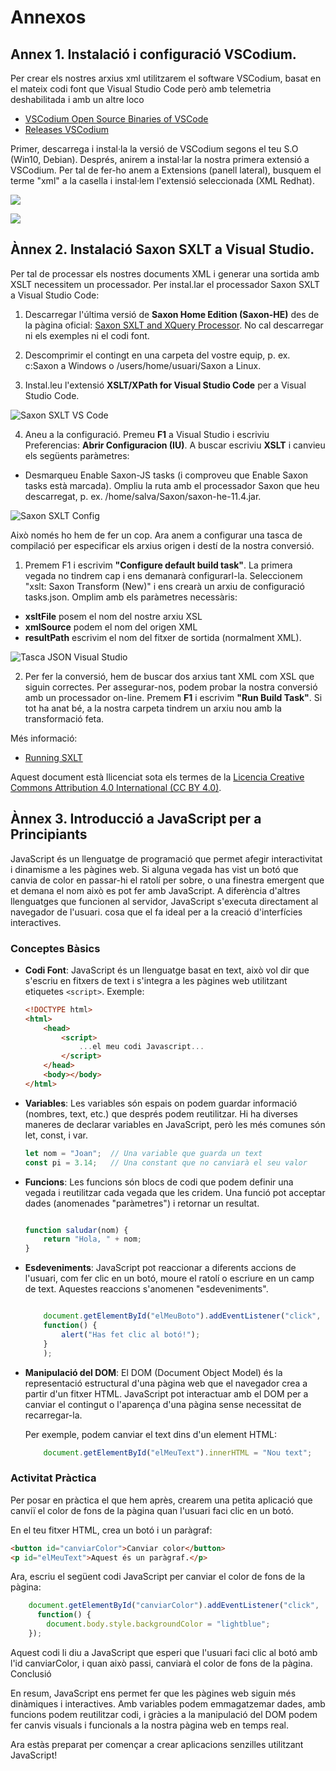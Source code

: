 # Annexos

## Annex 1. Instalació i configuració VSCodium.

Per crear els nostres arxius xml utilitzarem el software VSCodium, basat en el mateix codi font que Visual Studio Code però amb telemetria deshabilitada i amb un altre loco

* [VSCodium Open Source Binaries of VSCode](https://vscodium.com/)
* [Releases VSCodium](https://github.com/VSCodium/vscodium/releases)

Primer, descarrega i instal·la la versió de VSCodium segons el teu S.O (Win10, Debian). 
Després, anirem a instal·lar la nostra primera extensió a VSCodium. Per tal de fer-ho anem a Extensions (panell lateral), busquem el terme "xml" a la casella i instal·lem l'extensió seleccionada (XML Redhat).

![](assets/img/2-4-VSCodium-1.png)

![](assets/img/2-4-VSCodium-2.png)

## Ànnex 2. Instalació Saxon SXLT a Visual Studio.

Per tal de processar els nostres documents XML i generar una sortida amb XSLT necessitem un processador. Per instal.lar el processador Saxon SXLT a Visual Studio Code:

1. Descarregar l'última versió de **Saxon Home Edition (Saxon-HE)** des de la pàgina oficial: [Saxon SXLT and XQuery Processor](https://saxon.sourceforge.net/#F11HE). No cal descarregar ni els exemples ni el codi font. 

2. Descomprimir el contingt en una carpeta del vostre equip, p. ex. c:Saxon a Windows o /users/home/usuari/Saxon a Linux.

3. Instal.leu l'extensió **XSLT/XPath for Visual Studio Code** per a Visual Studio Code.

![Saxon SXLT VS Code](assets/img/saxonSXLT-visual-studio-code.png "Saxon SXLT VS Code")

4. Aneu a la configuració. Premeu **F1** a Visual Studio i escriviu Preferencias: **Abrir Configuracion (IU)**. A buscar escriviu **XSLT** i canvieu els següents paràmetres:
  
* Desmarqueu Enable Saxon-JS tasks (i comproveu que Enable Saxon tasks està marcada). Ompliu la ruta amb el processador Saxon que heu descarregat, p. ex. /home/salva/Saxon/saxon-he-11.4.jar.

![Saxon SXLT Config](assets/img/saxon-SXLT-config.png "Saxon SXLT Config")

Això només ho hem de fer un cop. Ara anem a configurar una tasca de compilació per especificar els arxius origen i destí de la nostra conversió.

1. Premem F1 i escrivim **"Configure default build task"**. La primera vegada no tindrem cap i ens demanarà configurarl-la. Seleccionem "xslt: Saxon Transform (New)" i ens crearà un arxiu de configuració tasks.json. Omplim amb els paràmetres necessàris:

* **xsltFile** posem el nom del nostre arxiu XSL
* **xmlSource** podem el nom del origen XML
* **resultPath** escrivim el nom del fitxer de sortida (normalment XML).

![Tasca JSON Visual Studio](assets/img/saxon-json-task.png "Tasca JSON Visual Studio")

2. Per fer la conversió, hem de buscar dos arxius tant XML com XSL que siguin correctes. Per assegurar-nos, podem probar la nostra conversió amb un processador on-line. Premem **F1** i escrivim **"Run Build Task"**. Si tot ha anat bé, a la nostra carpeta tindrem un arxiu nou amb la transformació feta.
  

Més informació:

* [Running SXLT](https://deltaxml.github.io/vscode-xslt-xpath/run-xslt.html)

Aquest document està llicenciat sota els termes de la [Licencia Creative Commons Attribution 4.0 International (CC BY 4.0)](LICENSE.md).

## Ànnex 3. Introducció a JavaScript per a Principiants

JavaScript és un llenguatge de programació que permet afegir interactivitat i dinamisme a les pàgines web. Si alguna vegada has vist un botó que canvia de color en passar-hi el ratolí per sobre, o una finestra emergent que et demana el nom això es pot fer amb JavaScript. A diferència d'altres llenguatges que funcionen al servidor, JavaScript s'executa directament al navegador de l'usuari. cosa que el fa ideal per a la creació d'interfícies interactives.

### Conceptes Bàsics

- **Codi Font**: JavaScript és un llenguatge basat en text, això vol dir que s'escriu en fitxers de text i s'integra a les pàgines web utilitzant etiquetes `<script>`.
    Exemple:

    ```html
    <!DOCTYPE html>
    <html>
        <head>
            <script>
                ...el meu codi Javascript...
            </script>
        </head>
        <body></body>
    </html>
    ```

- **Variables**: Les variables són espais on podem guardar informació (nombres, text, etc.) que després podem reutilitzar. Hi ha diverses maneres de declarar variables en JavaScript, però les més comunes són let, const, i var.

    ```javascript
    let nom = "Joan";  // Una variable que guarda un text
    const pi = 3.14;   // Una constant que no canviarà el seu valor
    ```

- **Funcions**: Les funcions són blocs de codi que podem definir una vegada i reutilitzar cada vegada que les cridem. Una funció pot acceptar dades (anomenades "paràmetres") i retornar un resultat.

    ```javascript

    function saludar(nom) {
        return "Hola, " + nom;
    }
    ```

- **Esdeveniments**: JavaScript pot reaccionar a diferents accions de l'usuari, com fer clic en un botó, moure el ratolí o escriure en un camp de text. Aquestes reaccions s'anomenen "esdeveniments".

    ```javascript

        document.getElementById("elMeuBoto").addEventListener("click", 
        function() {
            alert("Has fet clic al botó!");
        }
        );
    ```

- **Manipulació del DOM**: El DOM (Document Object Model) és la representació estructural d'una pàgina web que el navegador crea a partir d'un fitxer HTML. JavaScript pot interactuar amb el DOM per a canviar el contingut o l'aparença d'una pàgina sense necessitat de recarregar-la.

    Per exemple, podem canviar el text dins d'un element HTML:

    ```javascript
        document.getElementById("elMeuText").innerHTML = "Nou text";
    ```

### Activitat Pràctica

Per posar en pràctica el que hem après, crearem una petita aplicació que canviï el color de fons de la pàgina quan l'usuari faci clic en un botó.

En el teu fitxer HTML, crea un botó i un paràgraf:

```html
<button id="canviarColor">Canviar color</button>
<p id="elMeuText">Aquest és un paràgraf.</p>
```

Ara, escriu el següent codi JavaScript per canviar el color de fons de la pàgina:

```javascript
    document.getElementById("canviarColor").addEventListener("click", 
      function() {
        document.body.style.backgroundColor = "lightblue";
    });
```

Aquest codi li diu a JavaScript que esperi que l'usuari faci clic al botó amb l'id canviarColor, i quan això passi, canviarà el color de fons de la pàgina.
Conclusió

En resum, JavaScript ens permet fer que les pàgines web siguin més dinàmiques i interactives. Amb variables podem emmagatzemar dades, amb funcions podem reutilitzar codi, i gràcies a la manipulació del DOM podem fer canvis visuals i funcionals a la nostra pàgina web en temps real.

Ara estàs preparat per començar a crear aplicacions senzilles utilitzant JavaScript!
